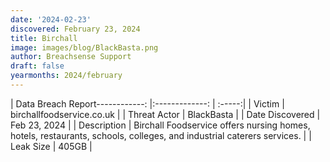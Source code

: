 ```yaml
---
date: '2024-02-23'
discovered: February 23, 2024
title: Birchall
image: images/blog/BlackBasta.png
author: Breachsense Support
draft: false
yearmonths: 2024/february
---
```


| Data Breach Report------------:     |:-------------:    | :-----:|
| Victim      | birchallfoodservice.co.uk      | 
| Threat Actor      | BlackBasta      | 
| Date Discovered      | Feb 23, 2024      | 
| Description      | Birchall Foodservice offers nursing homes, hotels, restaurants, schools, colleges, and industrial caterers services.      | 
| Leak Size      | 405GB      | 

